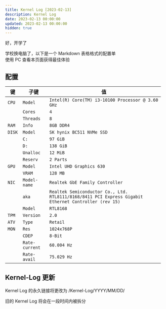 ```yaml
---
title: Kernel Log [2023-02-13]
description: Kernel Log
date: 2023-02-13 00:00:00
updated: 2023-02-13 00:00:00
hidden: true
---
```

好，开学了  

学校换电脑了，以下是一个 Markdown 表格格式的配置单  
使用 PC 查看本页面获得最佳体验  

## 配置
|键|子键|值|
|---|---|---|
|``CPU``|``Model``|``Intel(R) Core(TM) i3-10100 Processor @ 3.60 GHz``|
||``Cores``|``4``|
||``Threads``|``8``|
|``RAM``|``Info``|``8GB DDR4``|
|``DISK``|``Model``|``SK hynix BC511 NVMe SSD``|
||``C:``|``97 GiB``|
||``D:``|``138 GiB``|
||``Unalloc``|``12 MiB``|
||``Reserv``|``2 Parts``|
|``GPU``|``Model``|``Intel UHD Graphics 630``|
||``VRAM``|``128 MB``|
|``NIC``|``Model-name``|``Realtek GbE Family Controller``|
||``aka``|``Realtek Semiconductor Co., Ltd. RTL8111/8168/8411 PCI Express Gigabit Ethernet Controller (rev 15)``|
||``Model``|``RTL8168``|
|``TPM``|``Version``|``2.0``|
|``ATV``|``Type``|``Retail``|
|``MON``|``Res``|``1024x768P``|
||``CDEP``|``8-Bit``|
||``Rate-current``|``60.004 Hz``|
||``Rate-avail``|``75.029 Hz``|

## Kernel-Log 更新
Kernel Log 的永久链接将更改为 /Kernel-Log/YYYY/MM/DD/  

旧的 Kernel Log 将会在一段时间内被拆分  